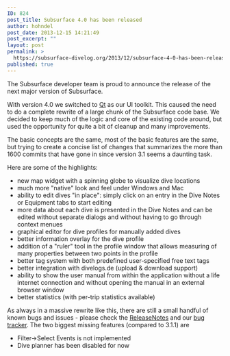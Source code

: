 ```yaml
---
ID: 824
post_title: Subsurface 4.0 has been released
author: hohndel
post_date: 2013-12-15 14:21:49
post_excerpt: ""
layout: post
permalink: >
  https://subsurface-divelog.org/2013/12/subsurface-4-0-has-been-released/
published: true
---
```

The Subsurface developer team is proud to announce the release of the next major version of Subsurface.

With version 4.0 we switched to <a href="http://qt-project.org/">Qt</a> as our UI toolkit. This caused the need to do a complete rewrite of a large chunk of the Subsurface code base. We decided to keep much of the logic and core of the existing code around, but used the opportunity for quite a bit of cleanup and many improvements.

The basic concepts are the same, most of the basic features are the same, but trying to create a concise list of changes that summarizes the more than 1600 commits that have gone in since version 3.1 seems a daunting task.

Here are some of the highlights:
<ul>
	<li>new map widget with a spinning globe to visualize dive locations</li>
	<li>much more "native" look and feel under Windows and Mac</li>
	<li>ability to edit dives "in place": simply click on an entry in the Dive Notes or Equipment tabs to start editing</li>
	<li>more data about each dive is presented in the Dive Notes and can be edited without separate dialogs and without having to go through context menues</li>
	<li>graphical editor for dive profiles for manually added dives</li>
	<li>better information overlay for the dive profile</li>
	<li>addition of a "ruler" tool in the profile window that allows measuring of many properties between two points in the profile</li>
	<li>better tag system with both predefined user-specified free text tags</li>
	<li>better integration with divelogs.de (upload &amp; download support)</li>
	<li>ability to show the user manual from within the application without a life internet connection and without opening the manual in an external browser window</li>
	<li>better statistics (with per-trip statistics available)</li>
</ul>
As always in a massive rewrite like this, there are still a small handful of known bugs and issues - please check the <a href="http://git.subsurface-divelog.org/?p=subsurface.git;a=blob;f=ReleaseNotes.txt;hb=refs/tags/v4.0">ReleaseNotes</a> and our <a href="http://trac.subsurface-divelog.org">bug tracker</a>. The two biggest missing features (compared to 3.1.1) are
<ul>
	<li>Filter-&gt;Select Events is not implemented</li>
	<li>Dive planner has been disabled for now</li>
</ul>